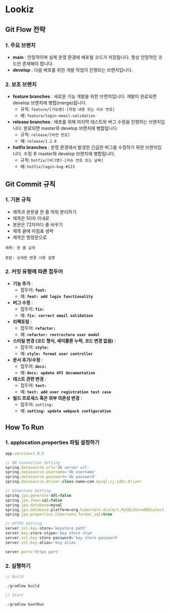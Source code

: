 # Lookiz

## **Git Flow 전략**

### **1. 주요 브랜치**

* **main** : 안정적이며 실제 운영 환경에 배포될 코드가 저장됩니다. 항상 안정적인 코드만 존재해야 합니다.
* **develop** : 다음 배포를 위한 개발 작업이 진행되는 브랜치입니다.

### **2. 보조 브랜치**

* **feature branches** : 새로운 기능 개발을 위한 브랜치입니다. 개발이 완료되면 develop 브랜치에 병합(merge)됩니다.
  * 규칙: `feature/[기능명]-[작업 내용 또는 이슈 번호]`
  * 예: `feature/login-email-validation`
* **release branches** : 배포를 위해 마지막 테스트와 버그 수정을 진행하는 브랜치입니다. 완료되면 master와 develop 브랜치에 병합됩니다.
  * 규칙: `release/[버전 번호]`
  * 예: `release/1.2.0`
* **hotfix branches** : 운영 환경에서 발생한 긴급한 버그를 수정하기 위한 브랜치입니다. 수정 후 master와 develop 브랜치에 병합됩니다.
  * 규칙: `hotfix/[버그명]-[이슈 번호 또는 날짜]`
  * 예: `hotfix/login-bug-#123`

## **Git Commit 규칙**

### **1. 기본 규칙**

* 제목과 본문을 한 줄 띄워 분리하기
* 제목은 50자 이내로
* 본문은 72자마다 줄 바꾸기
* 제목 끝에 마침표 생략
* 제목은 명령문으로

```
제목: 한 줄 요약

본문: 상세한 변경 사항 설명
```

### **2. 커밋 유형에 따른 접두어**

* **기능 추가** :
  * 접두어: **`feat:`**
  * 예: **`feat: add login functionality`**
* **버그 수정** :
  * 접두어: **`fix:`**
  * 예: **`fix: correct email validation`**
* **리팩토링** :
  * 접두어: **`refactor:`**
  * 예: **`refactor: restructure user model`**
* **스타일 변경 (코드 형식, 세미콜론 누락, 코드 변경 없음)** :
  * 접두어: **`style:`**
  * 예: **`style: format user controller`**
* **문서 추가/수정** :
  * 접두어: **`docs:`**
  * 예: **`docs: update API documentation`**
* **테스트 관련 변경** :
  * 접두어: **`test:`**
  * 예: **`test: add user registration test case`**
* **빌드 프로세스 혹은 외부 의존성 변경** :
  * 접두어: `setting:`
  * 예: **`setting: update webpack configuration`**

## **How To Run**

### **1. applocation.properties 파일 설정하기**

```javascript
app.version=1.0.5

// DB Connection Setting
spring.datasource.url='db server url'
spring.datasource.username='db username'
spring.datasource.password='db password'
spring.datasource.driver-class-name=com.mysql.cj.jdbc.Driver

// Hibernate Setting
spring.jpa.generate-ddl=false
spring.jpa.show-sql=false
spring.jpa.database=mysql
spring.jpa.database-platform=org.hibernate.dialect.MySQL5InnoDBDialect
spring.jpa.properties.hibernate.format_sql=true

// HTTPS Setting
server.ssl.key-store='keystore path'
server.key-store-stype='key store stye'
server.ssl.key-store-password='key store password'
server.ssl.key-alias='key alias

server.port='https port'

```

### **2. 실행하기**
```javascript
// Build

./gradlew build

// Start

./gradlew bootRun
```

